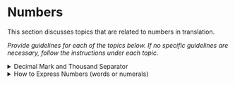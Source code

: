 # Numbers

This section discusses topics that are related to numbers in translation.

*Provide guidelines for each of the topics below. If no specific guidelines are necessary, follow the instructions under each topic.*

<details>
  <summary>Decimal Mark and Thousand Separator</summary>
  <p></p>
  <p><i>Example: Use a period and a comma as the decimal mark and thousand separator, repsectively.
  <li>123.45</li>
  <li>12,345</li>
  </p>
  <p>If no guidelines are necessary, leave the following fallback text:</i>
  Follow the standard guidelines in the references provided in [General References](/template/general_references.md).
  </p>
</details>
<details>
  <summary>How to Express Numbers (words or numerals)</summary>
  <p></p>
  <p><i>Provide guidelines if there are different ways of expressing a number depending on the circumstance. The following are examples for English:
  <li>As a general rule, spell out numbers one through nine, but use numerals for 10 and higher</li>
  <li>Use only numerals when you want to draw the attention to the number.</li>
    <ul>
      <li>The company has 27 subsidiaries worldwide – 7 in North America, 11 in Europe, and 9 in Asia.</li>
    </ul>
  </li>
  <li>Use only the spelled-out number in fixed phrases such as “third party”.</li>
    <ul>
      <li>first name, third-party company, third person [grammar], first-language proficiency, first [adverb], the twenty-first century</li>
    </ul>
  </li>
  <p></p>
  <p>If no specific guidelines are necessary, leave the following fallback statement:</i></p>
  <p>Follow the standard guidelines in the references provided in [General References](/template/general_references.md).
  </p>
</details>
  

